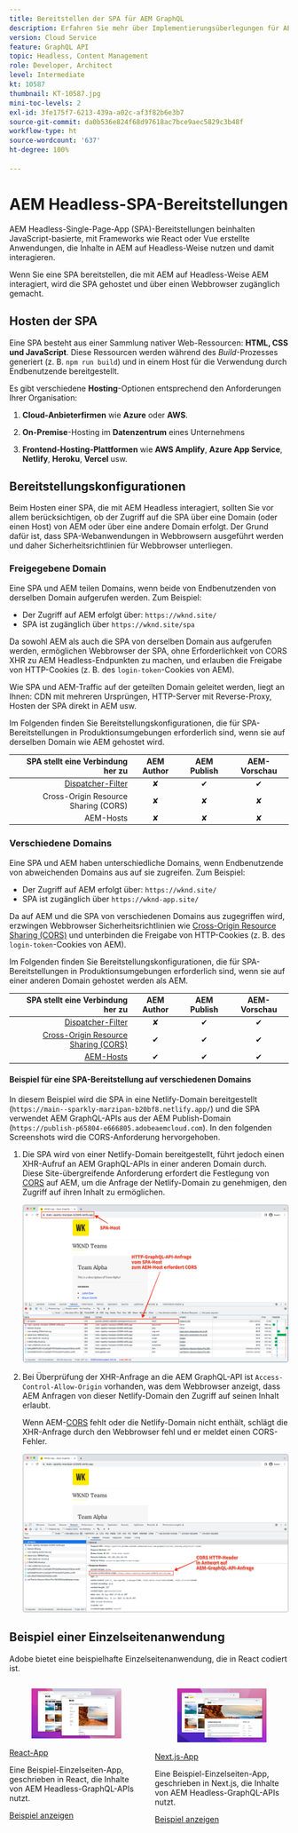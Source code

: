 ```yaml
---
title: Bereitstellen der SPA für AEM GraphQL
description: Erfahren Sie mehr über Implementierungsüberlegungen für AEM Headless-Single-Page-App (SPA)-Bereitstellungen.
version: Cloud Service
feature: GraphQL API
topic: Headless, Content Management
role: Developer, Architect
level: Intermediate
kt: 10587
thumbnail: KT-10587.jpg
mini-toc-levels: 2
exl-id: 3fe175f7-6213-439a-a02c-af3f82b6e3b7
source-git-commit: da0b536e824f68d97618ac7bce9aec5829c3b48f
workflow-type: ht
source-wordcount: '637'
ht-degree: 100%

---
```


# AEM Headless-SPA-Bereitstellungen

AEM Headless-Single-Page-App (SPA)-Bereitstellungen beinhalten JavaScript-basierte, mit Frameworks wie React oder Vue erstellte Anwendungen, die Inhalte in AEM auf Headless-Weise nutzen und damit interagieren.

Wenn Sie eine SPA bereitstellen, die mit AEM auf Headless-Weise AEM interagiert, wird die SPA gehostet und über einen Webbrowser zugänglich gemacht.

## Hosten der SPA

Eine SPA besteht aus einer Sammlung nativer Web-Ressourcen: **HTML, CSS und JavaScript**. Diese Ressourcen werden während des _Build_-Prozesses generiert (z. B. `npm run build`) und in einem Host für die Verwendung durch Endbenutzende bereitgestellt.

Es gibt verschiedene **Hosting**-Optionen entsprechend den Anforderungen Ihrer Organisation:

1. **Cloud-Anbieterfirmen** wie **Azure** oder **AWS**.

2. **On-Premise**-Hosting im **Datenzentrum** eines Unternehmens

3. **Frontend-Hosting-Plattformen** wie **AWS Amplify**, **Azure App Service**, **Netlify**, **Heroku**, **Vercel** usw.

## Bereitstellungskonfigurationen

Beim Hosten einer SPA, die mit AEM Headless interagiert, sollten Sie vor allem berücksichtigen, ob der Zugriff auf die SPA über eine Domain (oder einen Host) von AEM oder über eine andere Domain erfolgt.  Der Grund dafür ist, dass SPA-Webanwendungen in Webbrowsern ausgeführt werden und daher Sicherheitsrichtlinien für Webbrowser unterliegen.

### Freigegebene Domain

Eine SPA und AEM teilen Domains, wenn beide von Endbenutzenden von derselben Domain aufgerufen werden. Zum Beispiel:

+ Der Zugriff auf AEM erfolgt über: `https://wknd.site/`
+ SPA ist zugänglich über `https://wknd.site/spa`

Da sowohl AEM als auch die SPA von derselben Domain aus aufgerufen werden, ermöglichen Webbrowser der SPA, ohne Erforderlichkeit von CORS XHR zu AEM Headless-Endpunkten zu machen, und erlauben die Freigabe von HTTP-Cookies (z. B. des `login-token`-Cookies von AEM).

Wie SPA und AEM-Traffic auf der geteilten Domain geleitet werden, liegt an Ihnen: CDN mit mehreren Ursprüngen, HTTP-Server mit Reverse-Proxy, Hosten der SPA direkt in AEM usw.

Im Folgenden finden Sie Bereitstellungskonfigurationen, die für SPA-Bereitstellungen in Produktionsumgebungen erforderlich sind, wenn sie auf derselben Domain wie AEM gehostet wird.

| SPA stellt eine Verbindung her zu | AEM Author | AEM Publish | AEM-Vorschau |
|---------------------------------------------------:|:----------:|:-----------:|:-----------:|
| [Dispatcher-Filter](./configurations/dispatcher-filters.md) | ✘ | ✔ | ✔ |
| Cross-Origin Resource Sharing (CORS) | ✘ | ✘ | ✘ |
| AEM-Hosts | ✘ | ✘ | ✘ |

### Verschiedene Domains

Eine SPA und AEM haben unterschiedliche Domains, wenn Endbenutzende von abweichenden Domains aus auf sie zugreifen. Zum Beispiel:

+ Der Zugriff auf AEM erfolgt über: `https://wknd.site/`
+ SPA ist zugänglich über `https://wknd-app.site/`

Da auf AEM und die SPA von verschiedenen Domains aus zugegriffen wird, erzwingen Webbrowser Sicherheitsrichtlinien wie [Cross-Origin Resource Sharing (CORS)](./configurations/cors.md) und unterbinden die Freigabe von HTTP-Cookies (z. B. des `login-token`-Cookies von AEM).

Im Folgenden finden Sie Bereitstellungskonfigurationen, die für SPA-Bereitstellungen in Produktionsumgebungen erforderlich sind, wenn sie auf einer anderen Domain gehostet werden als AEM.

| SPA stellt eine Verbindung her zu | AEM Author | AEM Publish | AEM-Vorschau |
|---------------------------------------------------:|:----------:|:-----------:|:-----------:|
| [Dispatcher-Filter](./configurations/dispatcher-filters.md) | ✘ | ✔ | ✔ |
| [Cross-Origin Resource Sharing (CORS)](./configurations/cors.md) | ✔ | ✔ | ✔ |
| [AEM-Hosts](./configurations/aem-hosts.md) | ✔ | ✔ | ✔ |

#### Beispiel für eine SPA-Bereitstellung auf verschiedenen Domains

In diesem Beispiel wird die SPA in eine Netlify-Domain bereitgestellt (`https://main--sparkly-marzipan-b20bf8.netlify.app/`) und die SPA verwendet AEM GraphQL-APIs aus der AEM Publish-Domain (`https://publish-p65804-e666805.adobeaemcloud.com`). In den folgenden Screenshots wird die CORS-Anforderung hervorgehoben.

1. Die SPA wird von einer Netlify-Domain bereitgestellt, führt jedoch einen XHR-Aufruf an AEM GraphQL-APIs in einer anderen Domain durch. Diese Site-übergreifende Anforderung erfordert die Festlegung von [CORS](./configurations/cors.md) auf AEM, um die Anfrage der Netlify-Domain zu genehmigen, den Zugriff auf ihren Inhalt zu ermöglichen.

   ![SPA-Anfrage aus SPA- und AEM-Hosts ](assets/spa/cors-requirement.png)

2. Bei Überprüfung der XHR-Anfrage an die AEM GraphQL-API ist `Access-Control-Allow-Origin` vorhanden, was dem Webbrowser anzeigt, dass AEM Anfragen von dieser Netlify-Domain den Zugriff auf seinen Inhalt erlaubt.

   Wenn AEM-[CORS](./configurations/cors.md) fehlt oder die Netlify-Domain nicht enthält, schlägt die XHR-Anfrage durch den Webbrowser fehl und er meldet einen CORS-Fehler.

   ![CORS-Antwortkopfzeile bei AEM GraphQL-API](assets/spa/cors-response-headers.png)

## Beispiel einer Einzelseitenanwendung

Adobe bietet eine beispielhafte Einzelseitenanwendung, die in React codiert ist.

<div class="columns is-multiline">
<!-- React app -->
<div class="column is-half-tablet is-half-desktop is-one-third-widescreen" aria-label="React app" tabindex="0">
   <div class="card">
       <div class="card-image">
           <figure class="image is-16by9">
               <a href="../example-apps/react-app.md" title="React-App" tabindex="-1">
                   <img class="is-bordered-r-small" src="../example-apps/assets/react-app/react-app-card.png" alt="React-App">
               </a>
           </figure>
       </div>
       <div class="card-content is-padded-small">
           <div class="content">
               <p class="headline is-size-6 has-text-weight-bold"><a href="../example-apps/react-app.md" title="React-App">React-App</a></p>
               <p class="is-size-6">Eine Beispiel-Einzelseiten-App, geschrieben in React, die Inhalte von AEM Headless-GraphQL-APIs nutzt.</p>
               <a href="../example-apps/react-app.md" class="spectrum-Button spectrum-Button--outline spectrum-Button--primary spectrum-Button--sizeM">
                   <span class="spectrum-Button-label has-no-wrap has-text-weight-bold">Beispiel anzeigen</span>
               </a>
           </div>
       </div>
   </div>
</div>
<!-- Next.js app -->
<div class="column is-half-tablet is-half-desktop is-one-third-widescreen" aria-label="Next.js app" tabindex="0">
   <div class="card">
       <div class="card-image">
           <figure class="image is-16by9">
               <a href="../example-apps/next-js.md" title="Next.js-App" tabindex="-1">
                   <img class="is-bordered-r-small" src="../example-apps/assets/next-js/next-js-card.png" alt="Next.js-App">
               </a>
           </figure>
       </div>
       <div class="card-content is-padded-small">
           <div class="content">
               <p class="headline is-size-6 has-text-weight-bold"><a href="../example-apps/next-js.md" title="Next.js-App">Next.js-App</a></p>
               <p class="is-size-6">Eine Beispiel-Einzelseiten-App, geschrieben in Next.js, die Inhalte von AEM Headless-GraphQL-APIs nutzt.</p>
               <a href="../example-apps/next-js.md" class="spectrum-Button spectrum-Button--outline spectrum-Button--primary spectrum-Button--sizeM">
                   <span class="spectrum-Button-label has-no-wrap has-text-weight-bold">Beispiel anzeigen</span>
               </a>
           </div>
       </div>
   </div>
</div>
</div>
